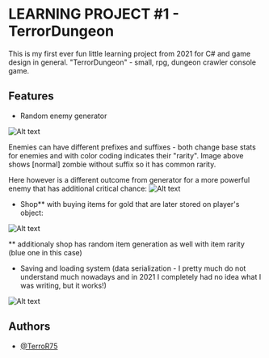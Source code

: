 
# LEARNING PROJECT #1 - TerrorDungeon

This is my first ever fun little learning project from 2021 for C# and game design in general.
"TerrorDungeon" - small, rpg, dungeon crawler console game.

## Features

- Random enemy generator

![Alt text](https://i.imgur.com/aMR6KfF.png "enemy generator")

Enemies can have different prefixes and suffixes - both change base stats for enemies and with color coding indicates their "rarity". 
Image above shows [normal] zombie without suffix so it has common rarity.

Here however is a different outcome from generator for a more powerful enemy that has additional critical chance:
![Alt text](https://i.imgur.com/aIdvYJy.png "enemy generator 2")



- Shop** with buying items for gold that are later stored on player's object:

![Alt text](https://i.imgur.com/O2bFRvo.png "shop")

** additionaly shop has random item generation as well with item rarity (blue one in this case)


- Saving and loading system (data serialization - I pretty much do not understand much nowadays and in 2021 I completely had no idea what I was writing, but it works!)

![Alt text](https://i.imgur.com/IZib47o.png "save load system")





## Authors

- [@TerroR75](https://github.com/TerroR75)

